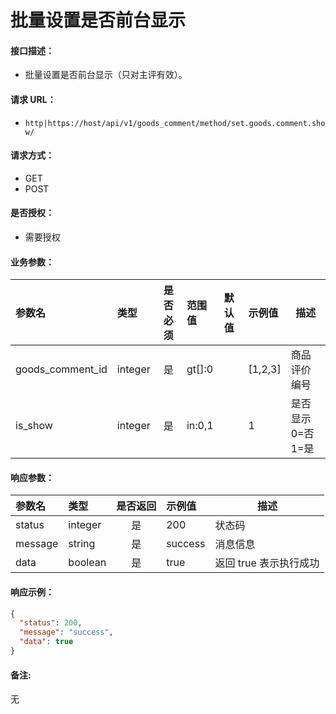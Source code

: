 # 批量设置是否前台显示

#### 接口描述：
- 批量设置是否前台显示（只对主评有效）。

#### 请求 URL：
- `http|https://host/api/v1/goods_comment/method/set.goods.comment.show/`

#### 请求方式：
- GET
- POST

#### 是否授权：
- 需要授权

#### 业务参数：
|参数名|类型|是否必须|范围值|默认值|示例值|描述|
|:----|:---|:---:|:-----|:-----|:-----|-----|
|goods_comment_id |integer |是 |gt[]:0 | |[1,2,3] |商品评价编号 |
|is_show |integer |是 |in:0,1 | |1 |是否显示 0=否 1=是 |

#### 响应参数：
|参数名|类型|是否返回|示例值|描述|
|:-----|:-----|:---:|:-----|-----|
|status |integer |是 |200 |状态码 |
|message |string |是 |success |消息信息 |
|data |boolean |是 |true |返回 true 表示执行成功 |

#### 响应示例：
```json
{
  "status": 200,
  "message": "success",
  "data": true
}
```

#### 备注:
无